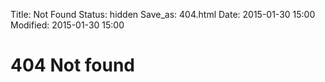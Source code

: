 Title: Not Found
Status: hidden
Save_as: 404.html
Date: 2015-01-30 15:00
Modified: 2015-01-30 15:00

404 Not found
=============

